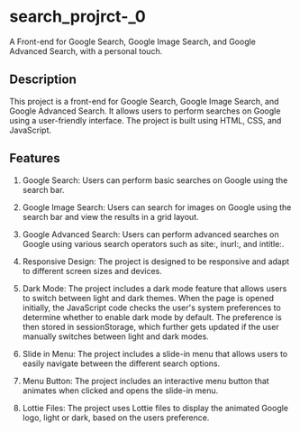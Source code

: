 # search_projrct-_0

 A Front-end for Google Search, Google Image Search, and Google Advanced Search, with a personal touch.

## Description

 This project is a front-end for Google Search, Google Image Search, and Google Advanced Search. It allows users to perform searches on Google using a user-friendly interface. The project is built using HTML, CSS, and JavaScript.

## Features

 1. Google Search: Users can perform basic searches on Google using the search bar.

 2. Google Image Search: Users can search for images on Google using the search bar and view the results in a grid layout.

 3. Google Advanced Search: Users can perform advanced searches on Google using various search operators such as site:, inurl:, and intitle:.

 4. Responsive Design: The project is designed to be responsive and adapt to different screen sizes and devices.

 5. Dark Mode: The project includes a dark mode feature that allows users to switch between light and dark themes.
 When the page is opened initially, the JavaScript code checks the user's system preferences to determine whether to enable dark mode by default. The preference is then stored in sessionStorage, which further gets updated if the user manually switches between light and dark modes.

 6. Slide in Menu: The project includes a slide-in menu that allows users to easily navigate between the different search options.

 7. Menu Button: The project includes an interactive menu button that animates when clicked and opens the slide-in menu.

 8. Lottie Files: The project uses Lottie files to display the animated Google logo, light or dark, based on the users preference.
